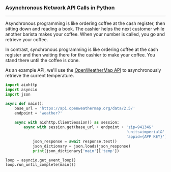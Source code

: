 ### Asynchronous Network API Calls in Python
***
Asynchronous programming is like ordering coffee at the cash register, then sitting down and reading a book. The cashier helps the next customer while another barista makes your coffee. When your number is called, you go and retrieve your coffee.

In contrast, synchronous programming is like ordering coffee at the cash register and then waiting there for the cashier to make your coffee. You stand there until the coffee is done.

As an example API, we'll use the [OpenWeatherMap API](https://openweathermap.org) to asynchronously retrieve the current temperature.

```python
import aiohttp
import asyncio
import json

async def main():
    base_url = 'https://api.openweathermap.org/data/2.5/'
    endpoint = 'weather?'
    
    async with aiohttp.ClientSession() as session:
        async with session.get(base_url + endpoint + 'zip=94134&'
                                                     'units=imperial&'
                                                     'appid={APP KEY}') as response:
            json_response = await response.text()
            json_dictionary = json.loads(json_response)
            print(json_dictionary['main']['temp'])

loop = asyncio.get_event_loop()
loop.run_until_complete(main())
```
